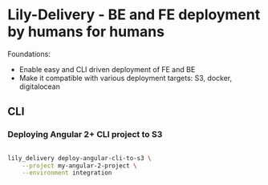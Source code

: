 
# Lily-Delivery - BE and FE deployment by humans for humans

Foundations:
- Enable easy and CLI driven deployment of FE and BE
- Make it compatible with various deployment targets: S3, docker, digitalocean


## CLI

### Deploying Angular 2+ CLI project to S3

```bash

lily_delivery deploy-angular-cli-to-s3 \
    --project my-angular-2-project \
    --environment integration
```
